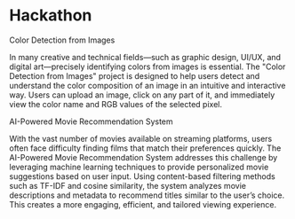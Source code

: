 # Hackathon

 Color Detection from Images
 
In many creative and technical fields—such as graphic design, UI/UX, and digital art—precisely identifying colors from images is essential. The "Color Detection from Images" project is designed to help users detect and understand the color composition of an image in an intuitive and interactive way. Users can upload an image, click on any part of it, and immediately view the color name and RGB values of the selected pixel.

AI-Powered Movie Recommendation System 

With the vast number of movies available on streaming platforms, users often face difficulty finding films that match their preferences quickly. The AI-Powered Movie Recommendation System addresses this challenge by leveraging machine learning techniques to provide personalized movie suggestions based on user input. Using content-based filtering methods such as TF-IDF and cosine similarity, the system analyzes movie descriptions and metadata to recommend titles similar to the user’s choice. This creates a more engaging, efficient, and tailored viewing experience.
